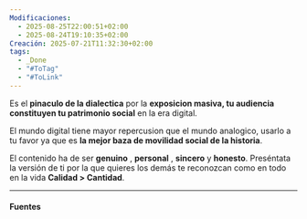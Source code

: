 ```yaml
---
Modificaciones:
  - 2025-08-25T22:00:51+02:00
  - 2025-08-24T19:10:35+02:00
Creación: 2025-07-21T11:32:30+02:00
tags:
  - _Done
  - "#ToTag"
  - "#ToLink"
---
```


Es el **pinaculo de la dialectica** por la **exposicion masiva, tu audiencia constituyen tu patrimonio social** en la era digital.

 El mundo digital tiene mayor repercusion que el mundo analogico, usarlo a tu favor ya que es **la mejor baza de movilidad social de la historia**.

El contenido ha de ser **genuino** , **personal** , **sincero** y **honesto**. Preséntata la versión de ti por la que quieres los demás te reconozcan como en todo en la vida **Calidad > Cantidad**.



---
#### Fuentes